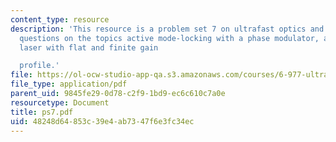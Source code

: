 ```yaml
---
content_type: resource
description: 'This resource is a problem set 7 on ultrafast optics and covers 2 problem
  questions on the topics active mode-locking with a phase modulator, actively mode-locked
  laser with flat and finite gain

  profile.'
file: https://ol-ocw-studio-app-qa.s3.amazonaws.com/courses/6-977-ultrafast-optics-spring-2005/48248d64853c39e4ab7347f6e3fc34ec_ps7.pdf
file_type: application/pdf
parent_uid: 9845fe29-0d78-c2f9-1bd9-ec6c610c7a0e
resourcetype: Document
title: ps7.pdf
uid: 48248d64-853c-39e4-ab73-47f6e3fc34ec
---
```

